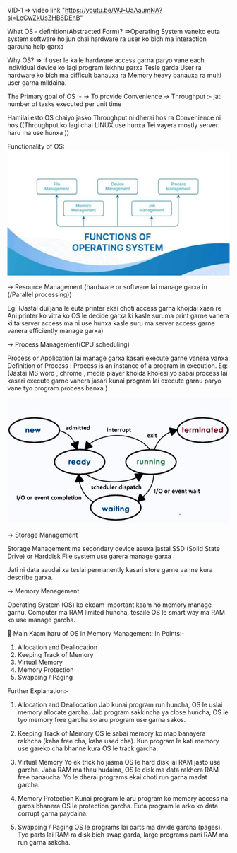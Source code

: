 VID-1 => video link "https://youtu.be/WJ-UaAaumNA?si=LeCwZkUsZHB8DEnB"

What  OS - definition(Abstracted Form)?
=>Operating System vaneko euta system software ho jun chai
 hardware ra user ko bich ma interaction garauna help garxa

Why OS?
=> if user le kaile hardware access garna paryo vane
each individual device ko lagi program lekhnu parxa 
Tesle garda User ra hardware ko bich ma difficult banauxa
ra Memory heavy banauxa ra multi user garna mildaina.

The Primary goal of OS :-
-> To provide Convenience
-> Throughput :- jati number of tasks executed per unit time 

Hamilai esto OS chaiyo jasko Throughput ni dherai hos ra Convenience ni hos
((Throughput ko lagi chai LINUX use hunxa Tei vayera mostly server haru ma use hunxa ))

Functionality of OS:
![alt text](FunctionOfOs.png)

-> Resource Management
(hardware or software lai manage garxa in (/Parallel processing\))

Eg: (Jastai dui jana le euta printer ekai choti access garna khojdai xaan re 
Ani printer ko vitra ko OS le decide garxa ki kasle suruma print garne vanera ki ta 
server access ma ni use hunxa kasle suru ma server access garne vanera efficiently manage garxa)

-> Process Management(CPU scheduling)

Process or Application lai manage garxa kasari execute garne vanera vanxa
Definition of Process : Process is an instance of a program in execution.
Eg: (Jastai MS word , chrome , media player kholda kholesi yo sabai process lai kasari execute garne vanera jasari kunai program lai execute garnu paryo vane tyo program process banxa )

![alt text](ProcessManagement.png)

-> Storage Management

Storage Management ma secondary device aauxa jastai SSD (Solid State Drive)
or Harddisk File system use garera manage garxa .
 
Jati ni data aaudai xa teslai permanently kasari store garne vanne kura describe garxa.

-> Memory Management 

Operating System (OS) ko ekdam important kaam ho memory manage garnu. Computer ma RAM limited huncha, tesaile OS le smart way ma RAM ko use manage garcha.

🔑 Main Kaam haru of OS in Memory Management:
In Points:-
1. Allocation and Deallocation
2. Keeping Track of Memory
3. Virtual Memory
4. Memory Protection
5. Swapping / Paging

Further Explanation:-

1. Allocation and Deallocation
Jab kunai program run huncha, OS le uslai memory allocate garcha.
Jab program sakkincha ya close huncha, OS le tyo memory free garcha so aru program use garna sakos.

2. Keeping Track of Memory
OS le sabai memory ko map banayera rakhcha (kaha free cha, kaha used cha).
Kun program le kati memory use gareko cha bhanne kura OS le track garcha.

3. Virtual Memory
Yo ek trick ho jasma OS le hard disk lai RAM jasto use garcha.
Jaba RAM ma thau hudaina, OS le disk ma data rakhera RAM free banaucha.
Yo le dherai programs ekai choti run garna madat garcha.

4. Memory Protection
Kunai program le aru program ko memory access na garos bhanera OS le protection garcha.
Euta program le arko ko data corrupt garna paydaina.

5. Swapping / Paging
OS le programs lai parts ma divide garcha (pages).
Tyo parts lai RAM ra disk bich swap garda, large programs pani RAM ma run garna sakcha.

